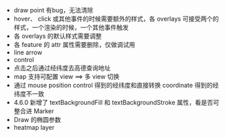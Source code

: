 - draw point 有bug，无法清除
- hover、 click 或其他事件的时候需要额外的样式，各 overlays 可接受两个的样式，一个渲染的时候，一个其他事件触发
- 各 overlays 的默认样式需要调整
- 各 feature 的 attr 属性需要删除，仅做调试用
- line arrow
- control
- 点击之后通过经纬度去高德查询地址
- map 支持可配置 view ==> 多 view 切换
- 通过 mouse position control 得到的经纬度和直接转换 coordinate 得到的经纬度不一致
- 4.6.0 新增了 textBackgroundFill 和 textBackgroundStroke 属性，看是否可整合进 Marker
- Draw 的椭圆参数
- heatmap layer
